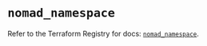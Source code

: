 # `nomad_namespace`

Refer to the Terraform Registry for docs: [`nomad_namespace`](https://registry.terraform.io/providers/hashicorp/nomad/2.5.0/docs/resources/namespace).
